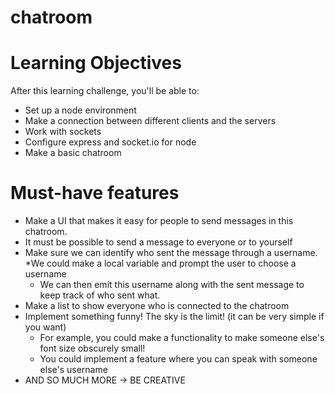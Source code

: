 # chatroom

# Learning Objectives
After this learning challenge, you'll be able to:

* Set up a node environment
* Make a connection between different clients and the servers
* Work with sockets
* Configure express and socket.io for node
* Make a basic chatroom

# Must-have features
* Make a UI that makes it easy for people to send messages in this chatroom.
* It must be possible to send a message to everyone or to yourself
* Make sure we can identify who sent the message through a username.
    *We could make a local variable and prompt the user to choose a username
    * We can then emit this username along with the sent message to keep track of who sent what.
* Make a list to show everyone who is connected to the chatroom
* Implement something funny! The sky is the limit! (it can be very simple if you want)
    * For example, you could make a functionality to make someone else's font size obscurely small!
    * You could implement a feature where you can speak with someone else's username
* AND SO MUCH MORE -> BE CREATIVE
